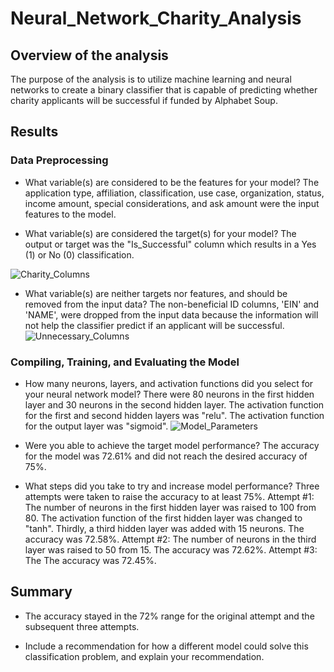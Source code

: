# Neural_Network_Charity_Analysis

## Overview of the analysis
The purpose of the analysis is to utilize machine learning and neural networks to create a binary classifier that is capable of predicting whether charity applicants will be successful if funded by Alphabet Soup.

## Results

### Data Preprocessing
* What variable(s) are considered to be the features for your model?
The application type, affiliation, classification, use case, organization, status, income amount, special considerations, and ask amount were the input features to the model.

* What variable(s) are considered the target(s) for your model?
The output or target was the "Is_Successful" column which results in a Yes (1) or No (0) classification.

![Charity_Columns](https://user-images.githubusercontent.com/69759624/105562644-a2e0c000-5ce0-11eb-85ae-87dd71a7d805.PNG)

* What variable(s) are neither targets nor features, and should be removed from the input data?
The non-beneficial ID columns, 'EIN' and 'NAME', were dropped from the input data because the information will not help the classifier predict if an applicant will be successful.
![Unnecessary_Columns](https://user-images.githubusercontent.com/69759624/105562642-a1af9300-5ce0-11eb-9752-d151e96a5def.PNG)

### Compiling, Training, and Evaluating the Model
* How many neurons, layers, and activation functions did you select for your neural network model?
There were 80 neurons in the first hidden layer and 30 neurons in the second hidden layer. The activation function for the first and second hidden layers was "relu". The activation function for the output layer was "sigmoid". 
![Model_Parameters](https://user-images.githubusercontent.com/69759624/105563148-a7a67380-5ce2-11eb-9808-efcd9e170f3a.PNG)

* Were you able to achieve the target model performance?
The accuracy for the model was 72.61% and did not reach the desired accuracy of 75%.

* What steps did you take to try and increase model performance?
Three attempts were taken to raise the accuracy to at least 75%.
Attempt #1: The number of neurons in the first hidden layer was raised to 100 from 80. The activation function of the first hidden layer was changed to "tanh". Thirdly, a third hidden layer was added with 15 neurons. The accuracy was 72.58%.
Attempt #2: The number of neurons in the third layer was raised to 50 from 15. The accuracy was 72.62%.
Attempt #3: The The accuracy was 72.45%.

## Summary
* The accuracy stayed in the 72% range for the original attempt and the subsequent three attempts.

* Include a recommendation for how a different model could solve this classification problem, and explain your recommendation.
